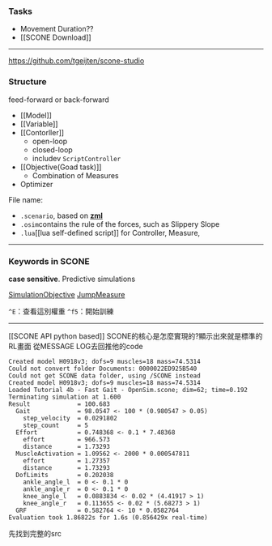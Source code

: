 ### Tasks
- Movement Duration??
- [[SCONE Download]]

---
https://github.com/tgeijten/scone-studio
### Structure
feed-forward or back-forward
- [[Model]]
- [[Variable]]
- [[Contorller]]
	- open-loop
	- closed-loop
	- includev `ScriptController`
- [[Objective(Goad task)]]
	- Combination of Measures
- Optimizer

File name:
- `.scenario`, based on **[zml](https://github.com/tgeijten/zml)**
- `.osim`contains the rule of the forces, such as Slippery Slope
- `.lua`[[lua self-defined script]] for Controller, Measure, 

---
### Keywords in SCONE 
**case sensitive**.
Predictive simulations

[SimulationObjective](https://scone.software/doku.php?id=ref:simulation_objective "ref:simulation_objective")
[JumpMeasure](https://scone.software/doku.php?id=ref:jump_measure "ref:jump_measure")

`^E`：查看這別權重
`^f5`：開始訓練

---
[[SCONE API python based]]
SCONE的核心是怎麼實現的?顯示出來就是標準的RL畫面
從MESSAGE LOG去回推他的code
```
Created model H0918v3; dofs=9 muscles=18 mass=74.5314
Could not convert folder Documents: 0000022ED925B540
Could not get SCONE data folder, using /SCONE instead
Created model H0918v3; dofs=9 muscles=18 mass=74.5314
Loaded Tutorial 4b - Fast Gait - OpenSim.scone; dim=62; time=0.192
Terminating simulation at 1.600
Result             = 100.683
  Gait             = 98.0547 <- 100 * (0.980547 > 0.05)
    step_velocity  = 0.0291802
    step_count     = 5
  Effort           = 0.748368 <- 0.1 * 7.48368
    effort         = 966.573
    distance       = 1.73293
  MuscleActivation = 1.09562 <- 2000 * 0.000547811
    effort         = 1.27357
    distance       = 1.73293
  DofLimits        = 0.202038
    ankle_angle_l  = 0 <- 0.1 * 0
    ankle_angle_r  = 0 <- 0.1 * 0
    knee_angle_l   = 0.0883834 <- 0.02 * (4.41917 > 1)
    knee_angle_r   = 0.113655 <- 0.02 * (5.68273 > 1)
  GRF              = 0.582764 <- 10 * 0.0582764
Evaluation took 1.86822s for 1.6s (0.856429x real-time)
```
先找到完整的src